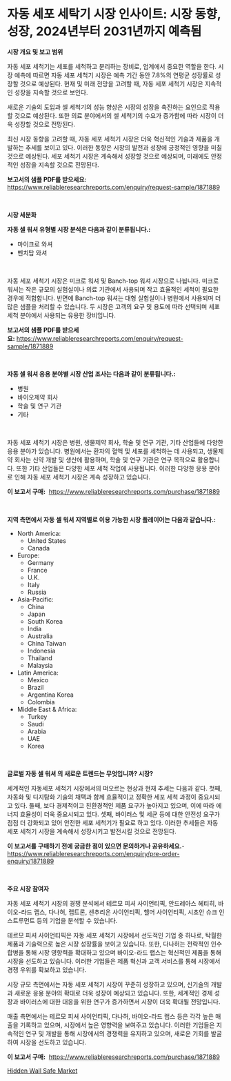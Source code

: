 <p><h1>자동 세포 세탁기 시장 인사이트: 시장 동향, 성장, 2024년부터 2031년까지 예측됨</h1></p><p><strong>시장 개요 및 보고 범위</strong></p>
<p><p>자동 세포 세척기는 세포를 세척하고 분리하는 장비로, 업계에서 중요한 역할을 한다. 시장 예측에 따르면 자동 세포 세척기 시장은 예측 기간 동안 7.8%의 연평균 성장률로 성장할 것으로 예상된다. 현재 및 미래 전망을 고려할 때, 자동 세포 세척기 시장은 지속적인 성장을 지속할 것으로 보인다. </p><p>새로운 기술의 도입과 셀 세척기의 성능 향상은 시장의 성장을 촉진하는 요인으로 작용할 것으로 예상된다. 또한 의료 분야에서의 셀 세척기의 수요가 증가함에 따라 시장이 더욱 성장할 것으로 전망된다. </p><p>최신 시장 동향을 고려할 때, 자동 세포 세척기 시장은 더욱 혁신적인 기술과 제품을 개발하는 추세를 보이고 있다. 이러한 동향은 시장의 발전과 성장에 긍정적인 영향을 미칠 것으로 예상된다. 세포 세척기 시장은 계속해서 성장할 것으로 예상되며, 미래에도 안정적인 성장을 지속할 것으로 전망된다.</p></p>
<p><strong>보고서의 샘플 PDF를 받으세요:</strong> <a href="https://www.reliableresearchreports.com/enquiry/request-sample/1871889">https://www.reliableresearchreports.com/enquiry/request-sample/1871889</a></p>
<p>&nbsp;</p>
<p><strong>시장 세분화</strong></p>
<p><strong>자동 셀 워셔 유형별 시장 분석은 다음과 같이 분류됩니다.:</strong></p>
<p><ul><li>마이크로 와셔</li><li>벤치탑 와셔</li></ul></p>
<p>&nbsp;</p>
<p><p>자동 세포 세척기 시장은 미크로 워셔 및 Banch-top 워셔 시장으로 나뉩니다. 미크로 워셔는 작은 규모의 실험실이나 의료 기관에서 사용되며 작고 효율적인 세척이 필요한 경우에 적합합니다. 반면에 Banch-top 워셔는 대형 실험실이나 병원에서 사용되며 더 많은 샘플을 처리할 수 있습니다. 두 시장은 고객의 요구 및 용도에 따라 선택되며 세포 세척 분야에서 사용되는 유용한 장비입니다.</p></p>
<p><strong>보고서의 샘플 PDF를 받으세요:</strong>&nbsp;<a href="https://www.reliableresearchreports.com/enquiry/request-sample/1871889">https://www.reliableresearchreports.com/enquiry/request-sample/1871889</a></p>
<p>&nbsp;</p>
<p><strong> 자동 셀 워셔 응용 분야별 시장 산업 조사는 다음과 같이 분류됩니다.:</strong></p>
<p><ul><li>병원</li><li>바이오제약 회사</li><li>학술 및 연구 기관</li><li>기타</li></ul></p>
<p>&nbsp;</p>
<p><p>자동 세포 세척기 시장은 병원, 생물제약 회사, 학술 및 연구 기관, 기타 산업들에 다양한 응용 분야가 있습니다. 병원에서는 환자의 혈액 및 세포를 세척하는 데 사용되고, 생물제약 회사는 신약 개발 및 생산에 활용하며, 학술 및 연구 기관은 연구 목적으로 활용합니다. 또한 기타 산업들은 다양한 세포 세척 작업에 사용됩니다. 이러한 다양한 응용 분야로 인해 자동 세포 세척기 시장은 계속 성장하고 있습니다.</p></p>
<p><strong>이 보고서 구매:</strong>&nbsp; <a href="https://www.reliableresearchreports.com/purchase/1871889">https://www.reliableresearchreports.com/purchase/1871889</a></p>
<p>&nbsp;</p>
<p><strong>지역 측면에서 자동 셀 워셔 지역별로 이용 가능한 시장 플레이어는 다음과 같습니다.:</strong></p>
<p><ul>
    <li>
        North America:
        <ul>
            <li>United States</li>
            <li>Canada</li>
        </ul>
    </li>
    <li>
        Europe:
        <ul>
            <li>Germany</li>
            <li>France</li>
            <li>U.K.</li>
            <li>Italy</li>
            <li>Russia</li>
        </ul>
    </li>
    <li>
        Asia-Pacific:
        <ul>
            <li>China</li>
            <li>Japan</li>
            <li>South Korea</li>
            <li>India</li>
            <li>Australia</li>
            <li>China Taiwan</li>
            <li>Indonesia</li>
            <li>Thailand</li>
            <li>Malaysia</li>
        </ul>
    </li>
    <li>
        Latin America:
        <ul>
            <li>Mexico</li>
            <li>Brazil</li>
            <li>Argentina Korea</li>
            <li>Colombia</li>
        </ul>
    </li>
    <li>
        Middle East & Africa:
        <ul>
            <li>Turkey</li>
            <li>Saudi</li>
            <li>Arabia</li>
            <li>UAE</li>
            <li>Korea</li>
        </ul>
    </li>
    </ul></p>
<p>&nbsp;</p>
<p><strong>글로벌 자동 셀 워셔 의 새로운 트렌드는 무엇입니까? 시장?</strong></p>
<p><p>세계적인 자동세포 세척기 시장에서의 떠오르는 현상과 현재 추세는 다음과 같다. 첫째, 자동화 및 디지턈화 기술의 채택과 함께 효율적이고 정확한 세포 세척 과정이 중요시되고 있다. 둘째, 보다 경제적이고 친환경적인 제품 요구가 높아지고 있으며, 이에 따라 에너지 효율성이 더욱 중요시되고 있다. 셋째, 바이러스 및 세균 등에 대한 안전성 요구가 점점 더 강화되고 있어 안전한 세포 세척기가 필요로 하고 있다. 이러한 추세들은 자동 세포 세척기 시장을 계속해서 성장시키고 발전시킬 것으로 전망된다.</p></p>
<p><strong>이 보고서를 구매하기 전에 궁금한 점이 있으면 문의하거나 공유하세요.</strong>- <a href="https://www.reliableresearchreports.com/enquiry/pre-order-enquiry/1871889">https://www.reliableresearchreports.com/enquiry/pre-order-enquiry/1871889</a></p>
<p>&nbsp;</p>
<p><strong>주요 시장 참여자</strong></p>
<p><p>자동 세포 세척기 시장의 경쟁 분석에서 테르모 피셔 사이언티픽, 안드레아스 헤티히, 바이오-라드 랩스, 다나허, 랩트론, 센추리온 사이언티픽, 헬머 사이언티픽, 시초안 슈크 인스트루먼트 등의 기업을 분석할 수 있습니다. </p><p>테르모 피셔 사이언티픽은 자동 세포 세척기 시장에서 선도적인 기업 중 하나로, 탁월한 제품과 기술력으로 높은 시장 성장률을 보이고 있습니다. 또한, 다나허는 전략적인 인수합병을 통해 시장 영향력을 확대하고 있으며 바이오-라드 랩스는 혁신적인 제품을 통해 시장을 선도하고 있습니다. 이러한 기업들은 제품 혁신과 고객 서비스를 통해 시장에서 경쟁 우위를 확보하고 있습니다.</p><p>시장 규모 측면에서는 자동 세포 세척기 시장이 꾸준히 성장하고 있으며, 신기술의 개발과 새로운 응용 분야의 확대로 더욱 성장이 예상되고 있습니다. 또한, 세계적인 경제 성장과 바이러스에 대한 대응을 위한 연구가 증가하면서 시장이 더욱 확대될 전망입니다.</p><p>매출 측면에서는 테르모 피셔 사이언티픽, 다나허, 바이오-라드 랩스 등은 각각 높은 매출을 기록하고 있으며, 시장에서 높은 영향력을 보여주고 있습니다. 이러한 기업들은 지속적인 연구 및 개발을 통해 시장에서의 경쟁력을 유지하고 있으며, 새로운 기회를 발굴하여 시장을 선도하고 있습니다.</p></p>
<p><strong>이 보고서 구매:</strong>&nbsp;&nbsp;<a href="https://www.reliableresearchreports.com/purchase/1871889">https://www.reliableresearchreports.com/purchase/1871889</a></p>
<p><p><a href="https://github.com/globismark/Market-Research-Report-List-2/blob/main/hidden-wall-safe-market.md">Hidden Wall Safe Market</a></p></p>
